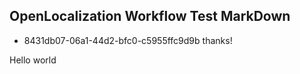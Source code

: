 ## OpenLocalization Workflow Test MarkDown
* 8431db07-06a1-44d2-bfc0-c5955ffc9d9b 
thanks!

Hello world